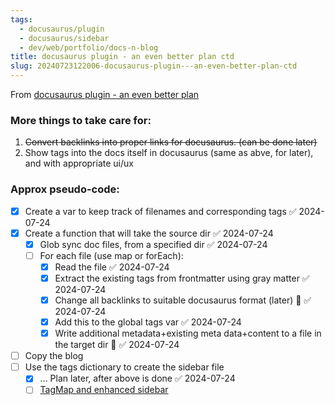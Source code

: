 ```yaml
---
tags:
  - docusaurus/plugin
  - docusaurus/sidebar
  - dev/web/portfolio/docs-n-blog
title: docusaurus plugin - an even better plan ctd
slug: 20240723122006-docusaurus-plugin---an-even-better-plan-ctd
---
```


From [docusaurus plugin - an even better plan](/docs/20240723003043-docusaurus-plugin---an-even-better-plan)
### More things to take care for:
1. ~~Convert backlinks into proper links for docusaurus. (can be done later)~~
2. Show tags into the docs itself in docusaurus (same as abve, for later), and with appropriate ui/ux

### Approx pseudo-code:
- [x] Create a var to keep track of filenames and corresponding tags ✅ 2024-07-24
- [x] Create  a function that will take the source dir ✅ 2024-07-24
	- [x] Glob sync doc files, from a specified dir ✅ 2024-07-24
	- [ ] For each file (use map or forEach):
		- [x] Read the file ✅ 2024-07-24
		- [x] Extract the existing tags from frontmatter using gray matter ✅ 2024-07-24
		- [x] Change all backlinks to suitable docusaurus format (later) 🔽 ✅ 2024-07-24
		- [x] Add this to the global tags var ✅ 2024-07-24
		- [x] Write additional metadata+existing meta data+content to a file in the target dir 🔺 ✅ 2024-07-24
- [ ] Copy the blog
- [ ] Use the tags dictionary to create the sidebar file
	- [x] ... Plan later, after above is done ✅ 2024-07-24
	- [ ] [TagMap and enhanced sidebar](/docs/20240724133308-tagmap-and-enhanced-sidebar)
